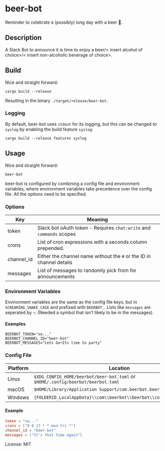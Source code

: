 # beer-bot

Reminder to celebrate a (possibly) long day with a beer 🍺.

## Description

A Slack Bot to announce it is time to enjoy a beer/< insert alcohol of choice>/< insert non-alcoholic beverage of
choice>.

## Build

Nice and straight forward:

```shell
cargo build --release
```

Resulting in the binary `./target/release/beer-bot`.

### Logging

By default, beer-bot uses `stdout` for its logging, but this can be changed to `syslog` by enabling the build
feature `syslog`:

```shell
cargo build --release features syslog
```

## Usage

Nice and straight forward:

```shell
beer-bot
```

beer-bot is configured by combining a config file and environment variables, where environment variables take precedence
over the config file.
All the options need to be specified.

### Options

| Key        | Meaning                                                              |
|------------|----------------------------------------------------------------------|
| token      | Slack bot oAuth token - Requires `chat:write` and `commands` scopes  |
| crons      | List of cron expressions with a seconds column prepended.            |
| channel_id | Either the channel name without the `#` or the ID in channel details |
| messages   | List of messages to randomly pick from for announcements             |

### Environment Variables

Environment variables are the same as the config file keys, but in `SCREAMING_SNAKE_CASE` and prefixed with `BEERBOT_`.
Lists like `messages` are seperated by `¬`. (Needed a symbol that isn't likely to be in the messages).

#### Examples

```shell
BEERBOT_TOKEN="xo..."
BEERBOT_CHANNEL_ID="beer-bot"
BEERBOT_MESSAGES="Lets Go¬Its time to party"
```

### Config File

| Platform | Location                                                                         |
|----------|----------------------------------------------------------------------------------|
| Linux    | `$XDG_CONFIG_HOME/beerbot/beer-bot.toml` or `$HOME/.config/beerbot/beerbot.toml` |
| macOS    | `$HOME/Library/Application Support/com.beerbot.beerbot/beerbot.toml`             |
| Windows  | `{FOLDERID_LocalAppData}\\com\\beerbot\\beerbot\\config\\beerbot.toml`           |

#### Example

```toml
token = "xo..."
crons = ["0 0 17 * * mon-fri *"]
channel_id = "beer-bot"
messages = ["It's that time again"]
```

License: MIT
